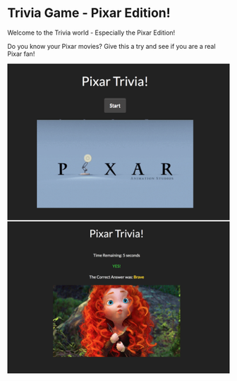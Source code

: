# Trivia Game - Pixar Edition!

Welcome to the Trivia world - Especially the Pixar Edition!

Do you know your Pixar movies? Give this a try and see if you are a real Pixar fan!

![Main Screenshot](assets/images/main.png)
![Question Screenshot](assets/images/question.png)